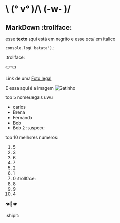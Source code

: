 # \ (° v° )/\ (-w- )/
## MarkDown :trollface:

esse **texto** aqui está em negrito
e esse _aqui_ em italico

```
console.log('batata');
```
:trollface:

:point_right::point_left:

Link de uma [Foto legal](https://classic.exame.com/wp-content/uploads/2019/07/gato_gettyimages-1060307866-594x594.jpg?quality=70&strip=info&w=594)

E essa aqui é a imagem
![Gatinho](https://classic.exame.com/wp-content/uploads/2019/07/gato_gettyimages-1060307866-594x594.jpg?quality=70&strip=info&w=594)

top 5 nomeslegais uwu
* carlos
* Brena
* Fernando
* Bob
* Bob 2 :suspect:

top 10 melhores numeros:
1. 5
2. 3
3. 6
4. 7
5. 2
6. 1
7. 0 :trollface:
8. 8
9. 9
10. 4

:eye::lips::eye:

:shipit:
